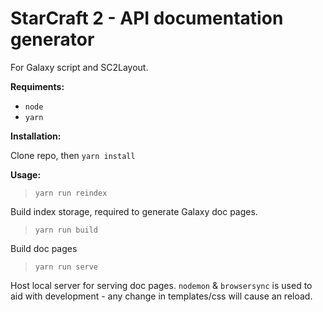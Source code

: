 # StarCraft 2 - API documentation generator

For Galaxy script and SC2Layout.

**Requiments:**

- `node` 
- `yarn`

**Installation:**

Clone repo, then `yarn install`

**Usage:**

> `yarn run reindex`

Build index storage, required to generate Galaxy doc pages.

> `yarn run build`

Build doc pages

> `yarn run serve`

Host local server for serving doc pages. `nodemon` & `browsersync` is used to aid with development - any change in templates/css will cause an reload.

